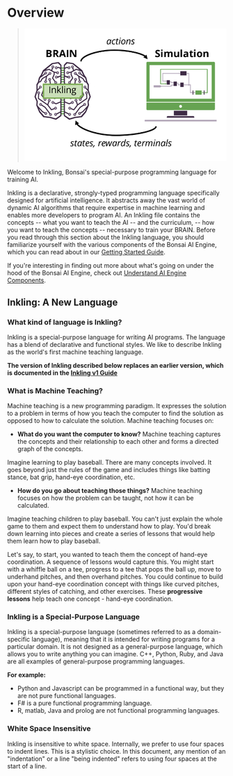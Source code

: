 # Overview

> ![Brain and Simulator][3]

Welcome to Inkling, Bonsai's special-purpose programming language for training AI.

Inkling is a declarative, strongly-typed programming language specifically designed for artificial intelligence. It abstracts away the vast world of dynamic AI algorithms that require expertise in machine learning and enables more developers to program AI. An Inkling file contains the concepts -- what you want to teach the AI -- and the curriculum, -- how you want to teach the concepts -- necessary to train your BRAIN. Before you read through this section about the Inkling language, you should familiarize yourself with the various components of the Bonsai AI Engine, which you can read about in our [Getting Started Guide][1].

If you're interesting in finding out more about what's going on under the hood of the Bonsai AI Engine, check out [Understand AI Engine Components][2].

## Inkling: A New Language

### What kind of language is Inkling?

Inkling is a special-purpose language for writing AI programs. The language has a blend of declarative and functional styles. We like to describe Inkling as the world's first machine teaching language.  

**The version of Inkling described below replaces an earlier version, which is documented in the [Inkling v1 Guide][5]**

### What is Machine Teaching?

Machine teaching is a new programming paradigm. It expresses the solution to a problem in terms of how you teach the computer to find the solution as opposed to how to calculate the solution. Machine teaching focuses on:

* **What do you want the computer to know?**
Machine teaching captures the concepts and their relationship to each other and forms a directed graph of the concepts.

Imagine learning to play baseball. There are many concepts involved. It goes beyond just the rules of the game and includes things like batting stance, bat grip, hand-eye coordination, etc.

* **How do you go about teaching those things?**
Machine teaching focuses on how the problem can be taught, not how it can be calculated.

Imagine teaching children to play baseball. You can't just explain the whole game to them and expect them to understand how to play. You'd break down learning into pieces and create a series of lessons that would help them learn how to play baseball.

Let's say, to start, you wanted to teach them the concept of hand-eye coordination. A sequence of lessons would capture this. You might start with a whiffle ball on a tee, progress to a tee that pops the ball up, move to underhand pitches, and then overhand pitches. You could continue to build upon your hand-eye coordination concept with things like curved pitches, different styles of catching, and other exercises. These **progressive lessons** help teach one concept - hand-eye coordination.

### Inkling is a Special-Purpose Language

Inkling is a special-purpose language (sometimes referred to as a domain-specific language), meaning that it is intended for writing programs for a particular domain. It is not designed as a general-purpose language, which allows you to write anything you can imagine. C++, Python, Ruby, and Java are all examples of general-purpose programming languages.

**For example:**

* Python and Javascript can be programmed in a functional way, but they are not pure functional languages.
* F# is a pure functional programming language.
* R, matlab, Java and prolog are not functional programming languages.

### White Space Insensitive

Inkling is insensitive to white space. Internally, we prefer to use four spaces to indent lines. This is a stylistic choice. In this document, any mention of an "indentation" or a line "being indented" refers to using four spaces at the start of a line.


[1]: ./getting-started.html#the-bonsai-platform
[2]: ./ai-engine-guide.html
[3]: ../../images/data-flow-simple.png
[4]: https://en.wikipedia.org/wiki/Functional_programming
[5]: ../../guides/inkling-guide.html#overview
